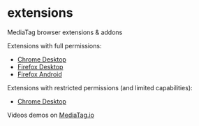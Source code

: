 # extensions
MediaTag browser extensions &amp; addons


Extensions with full permissions:

- [Chrome Desktop](https://chrome.google.com/webstore/detail/mediatag/mamlnpdhfgamddhmfkbodaapnkdajjge)
- [Firefox Desktop](https://addons.mozilla.org/en-US/firefox/addon/mediatag)
- [Firefox Android](https://addons.mozilla.org/en-US/firefox/addon/mediatag-android)

Extensions with restricted permissions (and limited capabilities):

- [Chrome Desktop](https://chrome.google.com/webstore/detail/mediatag-basic/onpecgfdggpkgginippgefeimebcgfdl)

Videos demos on [MediaTag.io](https://mediatag.io/extension)